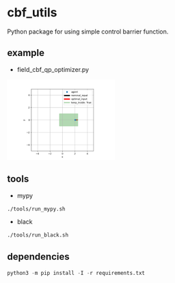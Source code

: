# cbf_utils
Python package for using simple control barrier function.

## example
- field_cbf_qp_optimizer.py
<img src=asset/field_cbf.gif width=50%>

## tools
- mypy
```sh
./tools/run_mypy.sh
```
- black
```sh
./tools/run_black.sh
```

## dependencies
```python
python3 -m pip install -I -r requirements.txt
```
